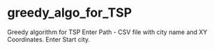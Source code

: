 # greedy_algo_for_TSP
Greedy algorithm for TSP
Enter Path  - CSV file with city name and XY Coordinates.
Enter Start city.

